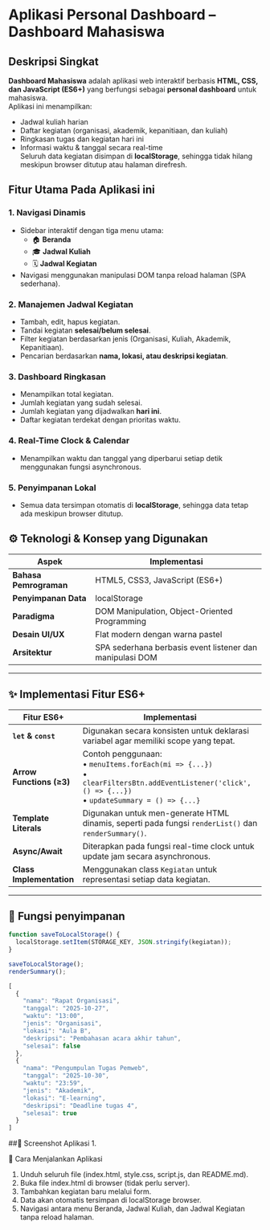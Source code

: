 # Aplikasi Personal Dashboard – Dashboard Mahasiswa

## Deskripsi Singkat
**Dashboard Mahasiswa** adalah aplikasi web interaktif berbasis **HTML, CSS, dan JavaScript (ES6+)** yang berfungsi sebagai **personal dashboard** untuk mahasiswa.  
Aplikasi ini menampilkan:
- Jadwal kuliah harian  
- Daftar kegiatan (organisasi, akademik, kepanitiaan, dan kuliah)  
- Ringkasan tugas dan kegiatan hari ini  
- Informasi waktu & tanggal secara real-time  
Seluruh data kegiatan disimpan di **localStorage**, sehingga tidak hilang meskipun browser ditutup atau halaman direfresh.

## Fitur Utama Pada Aplikasi ini

### 1. Navigasi Dinamis
- Sidebar interaktif dengan tiga menu utama:
  - 🏠 **Beranda**
  - 🎓 **Jadwal Kuliah**
  - 🗓️ **Jadwal Kegiatan**
- Navigasi menggunakan manipulasi DOM tanpa reload halaman (SPA sederhana).

### 2. Manajemen Jadwal Kegiatan
- Tambah, edit, hapus kegiatan.  
- Tandai kegiatan **selesai/belum selesai**.  
- Filter kegiatan berdasarkan jenis (Organisasi, Kuliah, Akademik, Kepanitiaan).  
- Pencarian berdasarkan **nama, lokasi, atau deskripsi kegiatan**.

### 3. Dashboard Ringkasan
- Menampilkan total kegiatan.  
- Jumlah kegiatan yang sudah selesai.  
- Jumlah kegiatan yang dijadwalkan **hari ini**.  
- Daftar kegiatan terdekat dengan prioritas waktu.

### 4. Real-Time Clock & Calendar
- Menampilkan waktu dan tanggal yang diperbarui setiap detik menggunakan fungsi asynchronous.

### 5. Penyimpanan Lokal
- Semua data tersimpan otomatis di **localStorage**, sehingga data tetap ada meskipun browser ditutup.


## ⚙️ Teknologi & Konsep yang Digunakan

| Aspek | Implementasi |
|-------|---------------|
| **Bahasa Pemrograman** | HTML5, CSS3, JavaScript (ES6+) |
| **Penyimpanan Data** | localStorage |
| **Paradigma** | DOM Manipulation, Object-Oriented Programming |
| **Desain UI/UX** | Flat modern dengan warna pastel |
| **Arsitektur** | SPA sederhana berbasis event listener dan manipulasi DOM |

---

## ✨ Implementasi Fitur ES6+

| Fitur ES6+ | Implementasi |
|-------------|--------------|
| **`let` & `const`** | Digunakan secara konsisten untuk deklarasi variabel agar memiliki scope yang tepat. |
| **Arrow Functions (≥3)** | Contoh penggunaan:<br>• `menuItems.forEach(mi => {...})`<br>• `clearFiltersBtn.addEventListener('click', () => {...})`<br>• `updateSummary = () => {...}` |
| **Template Literals** | Digunakan untuk men-generate HTML dinamis, seperti pada fungsi `renderList()` dan `renderSummary()`. |
| **Async/Await** | Diterapkan pada fungsi real-time clock untuk update jam secara asynchronous. |
| **Class Implementation** | Menggunakan class `Kegiatan` untuk representasi setiap data kegiatan. |

---

## 🧠 Fungsi penyimpanan

```javascript
function saveToLocalStorage() {
  localStorage.setItem(STORAGE_KEY, JSON.stringify(kegiatan));
}
```

```javascript
saveToLocalStorage();
renderSummary();
```

```javascript
[
  {
    "nama": "Rapat Organisasi",
    "tanggal": "2025-10-27",
    "waktu": "13:00",
    "jenis": "Organisasi",
    "lokasi": "Aula B",
    "deskripsi": "Pembahasan acara akhir tahun",
    "selesai": false
  },
  {
    "nama": "Pengumpulan Tugas Pemweb",
    "tanggal": "2025-10-30",
    "waktu": "23:59",
    "jenis": "Akademik",
    "lokasi": "E-learning",
    "deskripsi": "Deadline tugas 4",
    "selesai": true
  }
]
```

##📸 Screenshot Aplikasi
1.


🚀 Cara Menjalankan Aplikasi
1. Unduh seluruh file (index.html, style.css, script.js, dan README.md).
2. Buka file index.html di browser (tidak perlu server).
3. Tambahkan kegiatan baru melalui form.
4. Data akan otomatis tersimpan di localStorage browser.
5. Navigasi antara menu Beranda, Jadwal Kuliah, dan Jadwal Kegiatan tanpa reload halaman.
